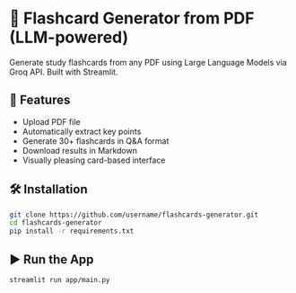 # 🧠 Flashcard Generator from PDF (LLM-powered)

Generate study flashcards from any PDF using Large Language Models via Groq API. Built with Streamlit.

## 🚀 Features

- Upload PDF file
- Automatically extract key points
- Generate 30+ flashcards in Q&A format
- Download results in Markdown
- Visually pleasing card-based interface

## 🛠️ Installation

```bash
git clone https://github.com/username/flashcards-generator.git
cd flashcards-generator
pip install -r requirements.txt
```

## ▶️ Run the App

```bash
streamlit run app/main.py
```

